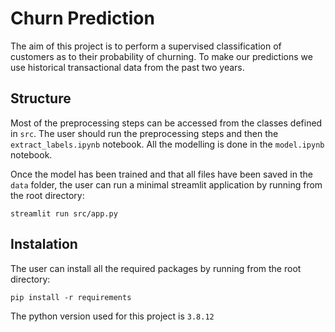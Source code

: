 # Churn Prediction 

The aim of this project is to perform a supervised classification of customers as to their probability of churning. To make our predictions we use historical transactional data from the past two years. 

## Structure

Most of the preprocessing steps can be accessed from the classes defined in `src`. The user should run the preprocessing steps and then the `extract_labels.ipynb` notebook. All the modelling is done in the `model.ipynb` notebook. 

Once the model has been trained and that all files have been saved in the `data` folder, the user can run a minimal streamlit application by running from the root directory:

```[bash]
streamlit run src/app.py
```

## Instalation 

The user can install all the required packages by running from the root directory:

```[bash]
pip install -r requirements
```

The python version used for this project is `3.8.12`